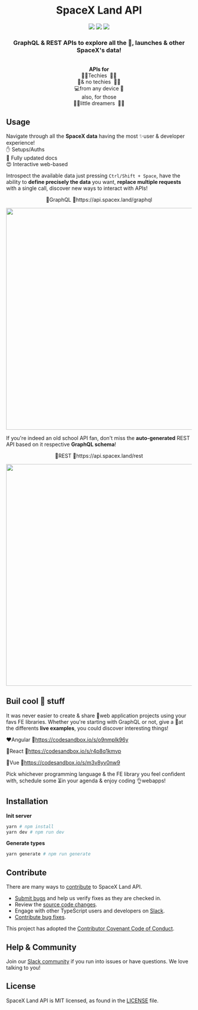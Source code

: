<h1 align="center">SpaceX Land API</h1>

<p align="center">
<a href="https://github.com/spacexland/api/blob/master/LICENSE"><img src="https://img.shields.io/badge/license-MIT-blue.svg"></a>
<a href="https://github.com/spacexland/api/blob/master/CONTRIBUTING.md#feature"><img src="https://img.shields.io/badge/PRs-welcome-brightgreen.svg"></a>
<a href="https://spacexland.slack.com"><img src="https://img.shields.io/badge/slack-join-orange.svg"></a>
</p>
<h3 align="center">GraphQL & REST APIs to explore all the 🚀, launches & other SpaceX's data!</h3>
<p align="center">
</br><b>APIs for</b>
</br>👩‍💻Techies&nbsp&nbsp👨‍🏫 
</br>👴& no techies&nbsp&nbsp👩‍🌾
</br>💻from any device&nbsp📱
</br>also, for those
</br>👩‍🚀little dreamers&nbsp&nbsp👨‍🚀 
</p>
<!-- <p align="center"><img src="https://cdn-images-1.medium.com/max/2600/1*ixnzMP6t4Iot9nZpBmr1Vw.png"></p> -->

## Usage

Navigate through all the **SpaceX data** having the most ✨user & developer experience!  
✋ Setups/Auths   
🤗 Fully updated docs  
😍 Interactive web-based  

Introspect the available data just pressing `Ctrl/Shift + Space`, have the ability to **define precisely the data** you want,
**replace multiple requests** with a single call, discover new ways to interact with APIs!

<p align="center">💜GraphQL 🔗https://api.spacex.land/graphql</p>

<p align="center">
  <img width="600px" src="https://media.giphy.com/media/xjLnWz3g5t57GM59qp/giphy.gif" />
</p>

If you're indeed an old school API fan, don't miss the **auto-generated** REST API based on it respective **GraphQL schema**!

<p align="center">🖤REST 🔗https://api.spacex.land/rest</p>
<p align="center">
  <img width="600px" src="https://media.giphy.com/media/pqHqvaK0POSF0H62ZH/giphy.gif" />
</p>

## Buil cool 🚀 stuff

It was never easier to create & share 💯web application projects using your favs FE libraries. Whether you're starting with GraphQL or not, give a 👀at the differents **live examples**, you could discover interesting things!

❤️Angular 🔗https://codesandbox.io/s/o9nmplk96y

💙React 🔗https://codesandbox.io/s/r4p8q1kmvp

💚Vue 🔗https://codesandbox.io/s/m3v8yv0nw9

Pick whichever programming language & the FE library you feel confident with, schedule some ⏳in your agenda & enjoy coding 👌webapps!

## Installation

**Init server**

```bash
yarn # npm install
yarn dev # npm run dev
```

**Generate types**

```bash
yarn generate # npm run generate
```

## Contribute

There are many ways to [contribute](https://github.com/spacexland/api/blob/master/CONTRIBUTING.md) to SpaceX Land API.

- [Submit bugs](https://github.com/spacexland/api/issues) and help us verify fixes as they are checked in.
- Review the [source code changes](https://github.com/spacexland/api/pulls).
- Engage with other TypeScript users and developers on [Slack](https://spacexland.slack.com).
- [Contribute bug fixes](https://github.com/spacexland/api/blob/master/CONTRIBUTING.md).

This project has adopted the [Contributor Covenant Code of Conduct](https://www.contributor-covenant.org/version/1/4/code-of-conduct.md).

## Help & Community

Join our [Slack community](http://spacexland.slack.com) if you run into issues or have questions. We love talking to you!

## License

SpaceX Land API is MIT licensed, as found in the [LICENSE](https://github.com/spacexland/api/blob/master/LICENSE) file.
